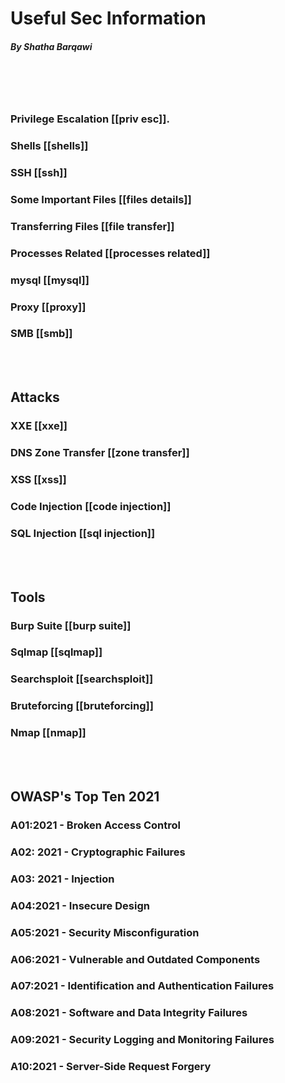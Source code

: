# Useful Sec Information  
##### By Shatha Barqawi   
</br></br></br>




  ###  Privilege Escalation   [[priv esc]].   

  ### Shells   [[shells]]  
  

  

  
  ### SSH [[ssh]]  
  
  ### Some Important Files [[files details]]  
  
  ### Transferring Files [[file transfer]]  
  
 
  
  ### Processes Related [[processes related]]  
  
  ### mysql [[mysql]] 
  
  ### Proxy [[proxy]]
  
  ### SMB [[smb]]   
  
  

  </br>  </br>
  
## Attacks  
  
  ### XXE [[xxe]]  
  
  ### DNS Zone Transfer [[zone transfer]]
  
  ### XSS [[xss]]  
  
  ### Code Injection [[code injection]]  
  
  ### SQL Injection [[sql injection]]
  
  
</br>   </br>  
  
  ## Tools  
  
  ### Burp Suite  [[burp suite]]
  
  ### Sqlmap  [[sqlmap]]  
  
  ### Searchsploit [[searchsploit]]
  
  ### Bruteforcing [[bruteforcing]]
  
  ### Nmap [[nmap]]
  
  </br>   </br>  
  
  ## OWASP's Top Ten  2021
  
  ### A01:2021 - Broken Access Control  
  
  ### A02: 2021 - Cryptographic Failures  
  
  ### A03: 2021 - Injection  
  ### A04:2021 - Insecure Design   
  
  ### A05:2021 - Security Misconfiguration  
  
  ### A06:2021 - Vulnerable and Outdated Components  
  
  ### A07:2021 - Identification and Authentication Failures   
  
  ### A08:2021 - Software and Data Integrity Failures   
  
  ### A09:2021 - Security Logging and Monitoring Failures  
  
  ### A10:2021 - Server-Side Request Forgery  
  
  
  
  
  
  
  
  
  
  
  
  
  